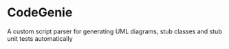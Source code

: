 # CodeGenie
A custom script parser for generating UML diagrams, stub classes and stub unit tests automatically
